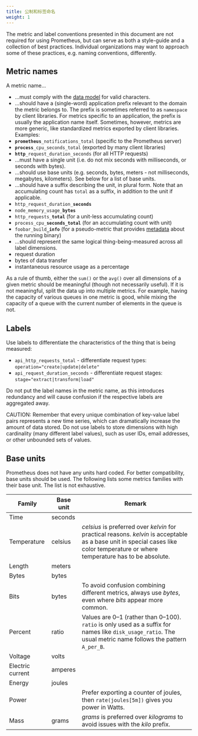 ```yaml
---
title: 公制和标签命名
weight: 1
---
```


The metric and label conventions presented in this document are not required
for using Prometheus, but can serve as both a style-guide and a collection of
best practices. Individual organizations may want to approach some of these
practices, e.g. naming conventions, differently.

## Metric names

A metric name...

- ...must comply with the [data model](/docs/concepts/data_model/#metric-names-and-labels) for valid characters.
- ...should have a (single-word) application prefix relevant to the domain the
  metric belongs to. The prefix is sometimes referred to as `namespace` by
  client libraries. For metrics specific to an application, the prefix is
  usually the application name itself. Sometimes, however, metrics are more
  generic, like standardized metrics exported by client libraries. Examples:
- <code><b>prometheus</b>\_notifications_total</code>
  (specific to the Prometheus server)
- <code><b>process</b>\_cpu_seconds_total</code>
  (exported by many client libraries)
- <code><b>http</b>\_request_duration_seconds</code>
  (for all HTTP requests)
- ...must have a single unit (i.e. do not mix seconds with milliseconds, or seconds with bytes).
- ...should use base units (e.g. seconds, bytes, meters - not milliseconds, megabytes, kilometers). See below for a list of base units.
- ...should have a suffix describing the unit, in plural form. Note that an accumulating count has `total` as a suffix, in addition to the unit if applicable.
- <code>http_request_duration\_<b>seconds</b></code>
- <code>node_memory_usage\_<b>bytes</b></code>
- <code>http_requests\_<b>total</b></code>
  (for a unit-less accumulating count)
- <code>process_cpu\_<b>seconds_total</b></code>
  (for an accumulating count with unit)
- <code>foobar_build<b>\_info</b></code>
  (for a pseudo-metric that provides [metadata](https://www.robustperception.io/exposing-the-software-version-to-prometheus) about the running binary)
- ...should represent the same logical thing-being-measured across all label
  dimensions.
- request duration
- bytes of data transfer
- instantaneous resource usage as a percentage

As a rule of thumb, either the `sum()` or the `avg()` over all dimensions of a
given metric should be meaningful (though not necessarily useful). If it is not
meaningful, split the data up into multiple metrics. For example, having the
capacity of various queues in one metric is good, while mixing the capacity of a
queue with the current number of elements in the queue is not.

## Labels

Use labels to differentiate the characteristics of the thing that is being measured:

- `api_http_requests_total` - differentiate request types: `operation="create|update|delete"`
- `api_request_duration_seconds` - differentiate request stages: `stage="extract|transform|load"`

Do not put the label names in the metric name, as this introduces redundancy
and will cause confusion if the respective labels are aggregated away.

CAUTION: Remember that every unique combination of key-value label
pairs represents a new time series, which can dramatically increase the amount
of data stored. Do not use labels to store dimensions with high cardinality
(many different label values), such as user IDs, email addresses, or other
unbounded sets of values.

## Base units

Prometheus does not have any units hard coded. For better compatibility, base
units should be used. The following lists some metrics families with their base unit.
The list is not exhaustive.

| Family           | Base unit | Remark                                                                                                                                                                             |
| ---------------- | --------- | ---------------------------------------------------------------------------------------------------------------------------------------------------------------------------------- |
| Time             | seconds   |                                                                                                                                                                                    |
| Temperature      | celsius   | _celsius_ is preferred over _kelvin_ for practical reasons. _kelvin_ is acceptable as a base unit in special cases like color temperature or where temperature has to be absolute. |
| Length           | meters    |                                                                                                                                                                                    |
| Bytes            | bytes     |                                                                                                                                                                                    |
| Bits             | bytes     | To avoid confusion combining different metrics, always use _bytes_, even where _bits_ appear more common.                                                                          |
| Percent          | ratio     | Values are 0–1 (rather than 0–100). `ratio` is only used as a suffix for names like `disk_usage_ratio`. The usual metric name follows the pattern `A_per_B`.                       |
| Voltage          | volts     |                                                                                                                                                                                    |
| Electric current | amperes   |                                                                                                                                                                                    |
| Energy           | joules    |                                                                                                                                                                                    |
| Power            |           | Prefer exporting a counter of joules, then `rate(joules[5m])` gives you power in Watts.                                                                                            |
| Mass             | grams     | _grams_ is preferred over _kilograms_ to avoid issues with the _kilo_ prefix.                                                                                                      |
